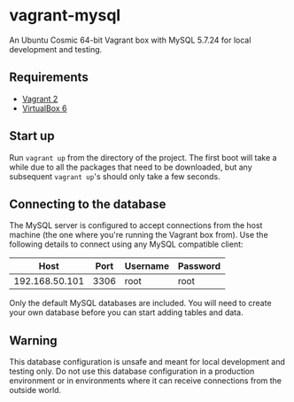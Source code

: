 # vagrant-mysql

An Ubuntu Cosmic 64-bit Vagrant box with MySQL 5.7.24 for local development and testing.

## Requirements

* [Vagrant 2](https://www.vagrantup.com/)
* [VirtualBox 6](https://www.virtualbox.org)

## Start up

Run `vagrant up` from the directory of the project. The first boot will take a while due to all the packages that need to be downloaded, but any subsequent `vagrant up`'s should only take a few seconds.

## Connecting to the database

The MySQL server is configured to accept connections from the host machine (the one where you're running the Vagrant box from). Use the following details to connect using any MySQL compatible client:

| Host           | Port | Username | Password |
| -------------- | ---- | -------- | -------- |
| 192.168.50.101 | 3306 | root     | root     |

Only the default MySQL databases are included. You will need to create your own database before you can start adding tables and data.

## Warning

This database configuration is unsafe and meant for local development and testing only. Do not use this database configuration in a production environment or in environments where it can receive connections from the outside world.

